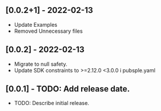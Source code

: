 ## [0.0.2+1] - 2022-02-13

* Update Examples
* Removed Unnecessary files

## [0.0.2] - 2022-02-13

* Migrate to null safety.
* Update SDK constraints to >=2.12.0 <3.0.0 i pubsple.yaml

## [0.0.1] - TODO: Add release date.

* TODO: Describe initial release.
